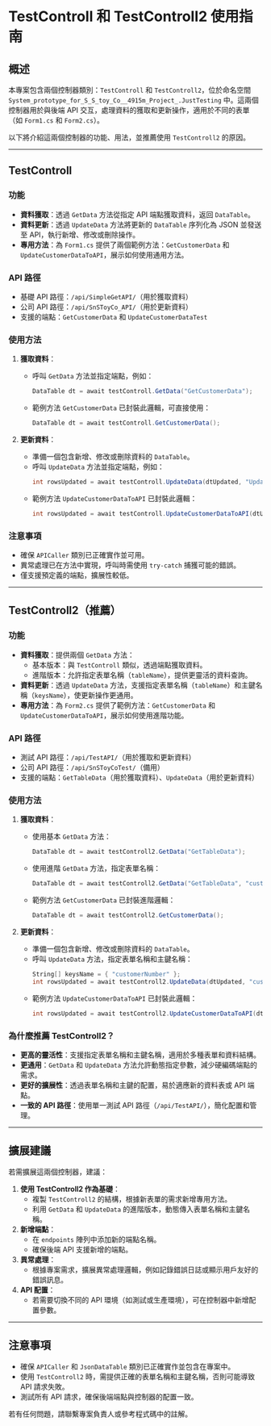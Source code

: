 # TestControll 和 TestControll2 使用指南

## 概述
本專案包含兩個控制器類別：`TestControll` 和 `TestControll2`，位於命名空間 `System_prototype_for_S_S_toy_Co__4915m_Project_.JustTesting` 中。這兩個控制器用於與後端 API 交互，處理資料的獲取和更新操作，適用於不同的表單（如 `Form1.cs` 和 `Form2.cs`）。

以下將介紹這兩個控制器的功能、用法，並推薦使用 `TestControll2` 的原因。

---

## TestControll

### 功能
- **資料獲取**：透過 `GetData` 方法從指定 API 端點獲取資料，返回 `DataTable`。
- **資料更新**：透過 `UpdateData` 方法將更新的 `DataTable` 序列化為 JSON 並發送至 API，執行新增、修改或刪除操作。
- **專用方法**：為 `Form1.cs` 提供了兩個範例方法：`GetCustomerData` 和 `UpdateCustomerDataToAPI`，展示如何使用通用方法。

### API 路徑
- 基礎 API 路徑：`/api/SimpleGetAPI/`（用於獲取資料）
- 公司 API 路徑：`/api/SnSToyCo_API/`（用於更新資料）
- 支援的端點：`GetCustomerData` 和 `UpdateCustomerDataTest`

### 使用方法
1. **獲取資料**：
   - 呼叫 `GetData` 方法並指定端點，例如：
     ```csharp
     DataTable dt = await testControll.GetData("GetCustomerData");
     ```
   - 範例方法 `GetCustomerData` 已封裝此邏輯，可直接使用：
     ```csharp
     DataTable dt = await testControll.GetCustomerData();
     ```

2. **更新資料**：
   - 準備一個包含新增、修改或刪除資料的 `DataTable`。
   - 呼叫 `UpdateData` 方法並指定端點，例如：
     ```csharp
     int rowsUpdated = await testControll.UpdateData(dtUpdated, "UpdateCustomerDataTest");
     ```
   - 範例方法 `UpdateCustomerDataToAPI` 已封裝此邏輯：
     ```csharp
     int rowsUpdated = await testControll.UpdateCustomerDataToAPI(dtUpdated);
     ```

### 注意事項
- 確保 `APICaller` 類別已正確實作並可用。
- 異常處理已在方法中實現，呼叫時需使用 `try-catch` 捕獲可能的錯誤。
- 僅支援預定義的端點，擴展性較低。

---

## TestControll2（推薦）

### 功能
- **資料獲取**：提供兩個 `GetData` 方法：
  - 基本版本：與 `TestControll` 類似，透過端點獲取資料。
  - 進階版本：允許指定表單名稱（`tableName`），提供更靈活的資料查詢。
- **資料更新**：透過 `UpdateData` 方法，支援指定表單名稱（`tableName`）和主鍵名稱（`keysName`），使更新操作更通用。
- **專用方法**：為 `Form2.cs` 提供了範例方法：`GetCustomerData` 和 `UpdateCustomerDataToAPI`，展示如何使用進階功能。

### API 路徑
- 測試 API 路徑：`/api/TestAPI/`（用於獲取和更新資料）
- 公司 API 路徑：`/api/SnSToyCoTest/`（備用）
- 支援的端點：`GetTableData`（用於獲取資料）、`UpdateData`（用於更新資料）

### 使用方法
1. **獲取資料**：
   - 使用基本 `GetData` 方法：
     ```csharp
     DataTable dt = await testControll2.GetData("GetTableData");
     ```
   - 使用進階 `GetData` 方法，指定表單名稱：
     ```csharp
     DataTable dt = await testControll2.GetData("GetTableData", "customers");
     ```
   - 範例方法 `GetCustomerData` 已封裝進階邏輯：
     ```csharp
     DataTable dt = await testControll2.GetCustomerData();
     ```

2. **更新資料**：
   - 準備一個包含新增、修改或刪除資料的 `DataTable`。
   - 呼叫 `UpdateData` 方法，指定表單名稱和主鍵名稱：
     ```csharp
     String[] keysName = { "customerNumber" };
     int rowsUpdated = await testControll2.UpdateData(dtUpdated, "customers", keysName);
     ```
   - 範例方法 `UpdateCustomerDataToAPI` 已封裝此邏輯：
     ```csharp
     int rowsUpdated = await testControll2.UpdateCustomerDataToAPI(dtUpdated);
     ```

### 為什麼推薦 TestControll2？
- **更高的靈活性**：支援指定表單名稱和主鍵名稱，適用於多種表單和資料結構。
- **更通用**：`GetData` 和 `UpdateData` 方法允許動態指定參數，減少硬編碼端點的需求。
- **更好的擴展性**：透過表單名稱和主鍵的配置，易於適應新的資料表或 API 端點。
- **一致的 API 路徑**：使用單一測試 API 路徑（`/api/TestAPI/`），簡化配置和管理。

---

## 擴展建議
若需擴展這兩個控制器，建議：
1. **使用 TestControll2 作為基礎**：
   - 複製 `TestControll2` 的結構，根據新表單的需求新增專用方法。
   - 利用 `GetData` 和 `UpdateData` 的進階版本，動態傳入表單名稱和主鍵名稱。
2. **新增端點**：
   - 在 `endpoints` 陣列中添加新的端點名稱。
   - 確保後端 API 支援新增的端點。
3. **異常處理**：
   - 根據專案需求，擴展異常處理邏輯，例如記錄錯誤日誌或顯示用戶友好的錯誤訊息。
4. **API 配置**：
   - 若需要切換不同的 API 環境（如測試或生產環境），可在控制器中新增配置參數。

---

## 注意事項
- 確保 `APICaller` 和 `JsonDataTable` 類別已正確實作並包含在專案中。
- 使用 `TestControll2` 時，需提供正確的表單名稱和主鍵名稱，否則可能導致 API 請求失敗。
- 測試所有 API 請求，確保後端端點與控制器的配置一致。

若有任何問題，請聯繫專案負責人或參考程式碼中的註解。
